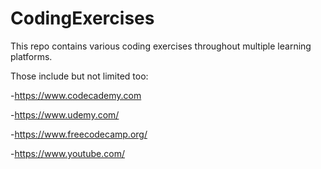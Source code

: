 # CodingExercises

This repo contains various coding exercises throughout multiple learning platforms.

Those include but not limited too:

-https://www.codecademy.com

-https://www.udemy.com/

-https://www.freecodecamp.org/

-https://www.youtube.com/
